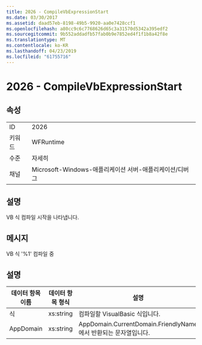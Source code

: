 ```yaml
---
title: 2026 - CompileVbExpressionStart
ms.date: 03/30/2017
ms.assetid: daad57eb-8198-49b5-9920-aa0e7428ccf1
ms.openlocfilehash: a80cc9c6c7768626d65c3a31570d5342a395edf2
ms.sourcegitcommit: 9b552addadfb57fab0b9e7852ed4f1f1b8a42f8e
ms.translationtype: MT
ms.contentlocale: ko-KR
ms.lasthandoff: 04/23/2019
ms.locfileid: "61755716"
---
```

# <a name="2026---compilevbexpressionstart"></a>2026 - CompileVbExpressionStart
## <a name="properties"></a>속성  
  
|||  
|-|-|  
|ID|2026|  
|키워드|WFRuntime|  
|수준|자세히|  
|채널|Microsoft-Windows-애플리케이션 서버-애플리케이션/디버그|  
  
## <a name="description"></a>설명  
 VB 식 컴파일 시작을 나타냅니다.  
  
## <a name="message"></a>메시지  
 VB 식 '%1' 컴파일 중  
  
## <a name="details"></a>설명  
  
|데이터 항목 이름|데이터 항목 형식|설명|  
|--------------------|--------------------|-----------------|  
|식|xs:string|컴파일할 VisualBasic 식입니다.|  
|AppDomain|xs:string|AppDomain.CurrentDomain.FriendlyName에서 반환되는 문자열입니다.|

